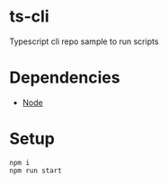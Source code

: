 # ts-cli

Typescript cli repo sample to run scripts

# Dependencies

- [Node](https://nodejs.org/en/download)

# Setup

```shell
npm i
npm run start
```